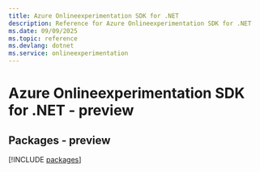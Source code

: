 ```yaml
---
title: Azure Onlineexperimentation SDK for .NET
description: Reference for Azure Onlineexperimentation SDK for .NET
ms.date: 09/09/2025
ms.topic: reference
ms.devlang: dotnet
ms.service: onlineexperimentation
---
```

# Azure Onlineexperimentation SDK for .NET - preview
## Packages - preview
[!INCLUDE [packages](onlineexperimentation-index.md)]